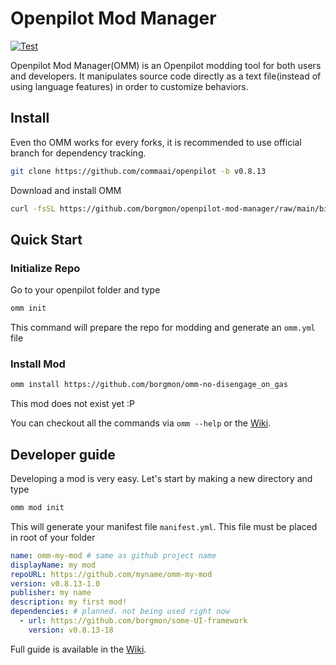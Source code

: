 # Openpilot Mod Manager
[![Test](https://github.com/borgmon/openpilot-mod-manager/actions/workflows/go.yml/badge.svg)](https://github.com/borgmon/openpilot-mod-manager/actions/workflows/go.yml)

Openpilot Mod Manager(OMM) is an Openpilot modding tool for both users and developers. It manipulates source code directly as a text file(instead of using language features) in order to customize behaviors.


## Install
Even tho OMM works for every forks, it is recommended to use official branch for dependency tracking.
```sh
git clone https://github.com/commaai/openpilot -b v0.8.13
```
 
Download and install OMM
```sh
curl -fsSL https://github.com/borgmon/openpilot-mod-manager/raw/main/bin/install | sh
```

## Quick Start
### Initialize Repo
Go to your openpilot folder and type

```sh
omm init
```
This command will prepare the repo for modding and generate an `omm.yml` file

### Install Mod
```sh
omm install https://github.com/borgmon/omm-no-disengage_on_gas
```
This mod does not exist yet :P

You can checkout all the commands via `omm --help` or the [Wiki](https://github.com/borgmon/openpilot-mod-manager/wiki/2.-Commands).

## Developer guide
Developing a mod is very easy. Let's start by making a new directory and type
```sh
omm mod init
```
This will generate your manifest file `manifest.yml`. This file must be placed in root of your folder
```yml
name: omm-my-mod # same as github project name
displayName: my mod
repoURL: https://github.com/myname/omm-my-mod
version: v0.8.13-1.0
publisher: my name
description: my first mod!
dependencies: # planned. not being used right now
  - url: https://github.com/borgmon/some-UI-framework
    version: v0.8.13-18
```


Full guide is available in the [Wiki](https://github.com/borgmon/openpilot-mod-manager/wiki/3.-Developer-Guide).
